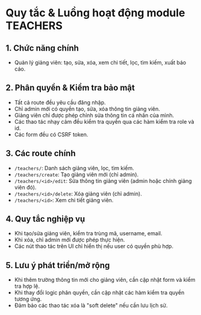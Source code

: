 # Quy tắc & Luồng hoạt động module TEACHERS

## 1. Chức năng chính
- Quản lý giảng viên: tạo, sửa, xóa, xem chi tiết, lọc, tìm kiếm, xuất báo cáo.

## 2. Phân quyền & Kiểm tra bảo mật
- Tất cả route đều yêu cầu đăng nhập.
- Chỉ admin mới có quyền tạo, sửa, xóa thông tin giảng viên.
- Giảng viên chỉ được phép chỉnh sửa thông tin cá nhân của mình.
- Các thao tác nhạy cảm đều kiểm tra quyền qua các hàm kiểm tra role và id.
- Các form đều có CSRF token.

## 3. Các route chính
- `/teachers/`: Danh sách giảng viên, lọc, tìm kiếm.
- `/teachers/create`: Tạo giảng viên mới (chỉ admin).
- `/teachers/<id>/edit`: Sửa thông tin giảng viên (admin hoặc chính giảng viên đó).
- `/teachers/<id>/delete`: Xóa giảng viên (chỉ admin).
- `/teachers/<id>`: Xem chi tiết giảng viên.

## 4. Quy tắc nghiệp vụ
- Khi tạo/sửa giảng viên, kiểm tra trùng mã, username, email.
- Khi xóa, chỉ admin mới được phép thực hiện.
- Các nút thao tác trên UI chỉ hiển thị nếu user có quyền phù hợp.

## 5. Lưu ý phát triển/mở rộng
- Khi thêm trường thông tin mới cho giảng viên, cần cập nhật form và kiểm tra hợp lệ.
- Khi thay đổi logic phân quyền, cần cập nhật các hàm kiểm tra quyền tương ứng.
- Đảm bảo các thao tác xóa là "soft delete" nếu cần lưu lịch sử. 